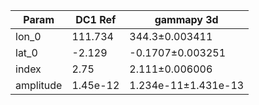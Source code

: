 <html>
 <head>
  <meta charset="utf-8"/>
  <meta content="text/html;charset=UTF-8" http-equiv="Content-type"/>
 </head>
 <body>
  <table>
   <thead>
    <tr>
     <th>Param</th>
     <th>DC1 Ref</th>
     <th>gammapy 3d</th>
    </tr>
   </thead>
   <tr>
    <td>lon_0</td>
    <td>111.734</td>
    <td>344.3±0.003411</td>
   </tr>
   <tr>
    <td>lat_0</td>
    <td>-2.129</td>
    <td>-0.1707±0.003251</td>
   </tr>
   <tr>
    <td>index</td>
    <td>2.75</td>
    <td>2.111±0.006006</td>
   </tr>
   <tr>
    <td>amplitude</td>
    <td>1.45e-12</td>
    <td>1.234e-11±1.431e-13</td>
   </tr>
  </table>
 </body>
</html>

